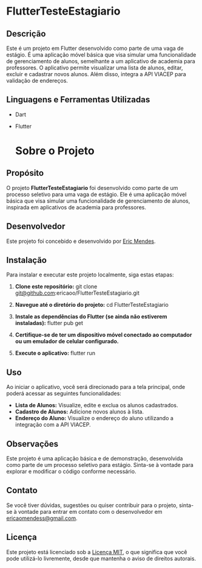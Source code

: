 # FlutterTesteEstagiario

## Descrição
Este é um projeto em Flutter desenvolvido como parte de uma vaga de estágio. É uma aplicação móvel básica que visa simular uma funcionalidade de gerenciamento de alunos, semelhante a um aplicativo de academia para professores. O aplicativo permite visualizar uma lista de alunos, editar, excluir e cadastrar novos alunos. Além disso, integra a API VIACEP para validação de endereços.

## Linguagens e Ferramentas Utilizadas
- Dart
- Flutter

  # Sobre o Projeto

## Propósito
O projeto **FlutterTesteEstagiario** foi desenvolvido como parte de um processo seletivo para uma vaga de estágio. Ele é uma aplicação móvel básica que visa simular uma funcionalidade de gerenciamento de alunos, inspirada em aplicativos de academia para professores.

## Desenvolvedor
Este projeto foi concebido e desenvolvido por [Eric Mendes](https://github.com/ericaoo).

## Instalação
Para instalar e executar este projeto localmente, siga estas etapas:

1. **Clone este repositório:**
git clone git@github.com:ericaoo/FlutterTesteEstagiario.git

2. **Navegue até o diretório do projeto:**
cd FlutterTesteEstagiario

3. **Instale as dependências do Flutter (se ainda não estiverem instaladas):**
flutter pub get

4. **Certifique-se de ter um dispositivo móvel conectado ao computador ou um emulador de celular configurado.**

5. **Execute o aplicativo:**
flutter run

## Uso
Ao iniciar o aplicativo, você será direcionado para a tela principal, onde poderá acessar as seguintes funcionalidades:

- **Lista de Alunos:** Visualize, edite e exclua os alunos cadastrados.
- **Cadastro de Alunos:** Adicione novos alunos à lista.
- **Endereço do Aluno:** Visualize o endereço do aluno utilizando a integração com a API VIACEP.

## Observações
Este projeto é uma aplicação básica e de demonstração, desenvolvida como parte de um processo seletivo para estágio. Sinta-se à vontade para explorar e modificar o código conforme necessário.

## Contato
Se você tiver dúvidas, sugestões ou quiser contribuir para o projeto, sinta-se à vontade para entrar em contato com o desenvolvedor em [ericaomendess@gmail.com](mailto:ericaomendess@gmail.com).

## Licença
Este projeto está licenciado sob a [Licença MIT](LICENSE), o que significa que você pode utilizá-lo livremente, desde que mantenha o aviso de direitos autorais.





